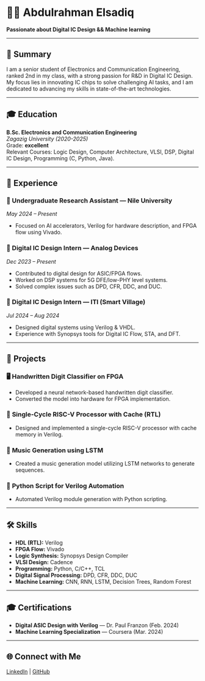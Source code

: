 # 👨‍💻 Abdulrahman Elsadiq

**Passionate about Digital IC Design && Machine learning**



---

## 📝 **Summary**

I am a senior student of Electronics and Communication Engineering, ranked 2nd in my class, with a strong passion for R&D in Digital IC Design. My focus lies in innovating IC chips to solve challenging AI tasks, and I am dedicated to advancing my skills in state-of-the-art technologies.

---

## 🎓 **Education**

**B.Sc. Electronics and Communication Engineering**  
*Zagazig University (2020-2025)*  
Grade: **excellent**  
Relevant Courses: Logic Design, Computer Architecture, VLSI, DSP, Digital IC Design, Programming (C, Python, Java).

---

## 💼 **Experience**
### 🔹 Undergraduate Research Assistant — **Nile University**  
*May 2024 – Present*  
- Focused on AI accelerators, Verilog for hardware description, and FPGA flow using Vivado.
  
### 🔹 Digital IC Design Intern — **Analog Devices**  
*Dec 2023 – Present*  
- Contributed to digital design for ASIC/FPGA flows.  
- Worked on DSP systems for 5G DFE/low-PHY level systems.  
- Solved complex issues such as DPD, CFR, DDC, and DUC.

### 🔹 Digital IC Design Intern — **ITI (Smart Village)**  
*Jul 2024 – Aug 2024*  
- Designed digital systems using Verilog & VHDL.  
- Experience with Synopsys tools for Digital IC Flow, STA, and DFT.
---

## 🚀 **Projects**

### 🖥️ **Handwritten Digit Classifier on FPGA**  
- Developed a neural network-based handwritten digit classifier.  
- Converted the model into hardware for FPGA implementation.

### 🔧 **Single-Cycle RISC-V Processor with Cache (RTL)**  
- Designed and implemented a single-cycle RISC-V processor with cache memory in Verilog.

### 🎵 **Music Generation using LSTM**  
- Created a music generation model utilizing LSTM networks to generate sequences.

### 🐍 **Python Script for Verilog Automation**  
- Automated Verilog module generation with Python scripting.

---

## 🛠 **Skills**

- **HDL (RTL):** Verilog  
- **FPGA Flow:** Vivado  
- **Logic Synthesis:** Synopsys Design Compiler  
- **VLSI Design:** Cadence  
- **Programming:** Python, C/C++, TCL  
- **Digital Signal Processing:** DPD, CFR, DDC, DUC  
- **Machine Learning:** CNN, RNN, LSTM, Decision Trees, Random Forest

---

## 🎓 **Certifications**

- **Digital ASIC Design with Verilog** — Dr. Paul Franzon (Feb. 2024)  
- **Machine Learning Specialization** — Coursera (Mar. 2024)

---

## 🌐 **Connect with Me**

[LinkedIn](https://linkedin.com/in/elsadiq) | [GitHub](https://github.com/elsadiq7)
